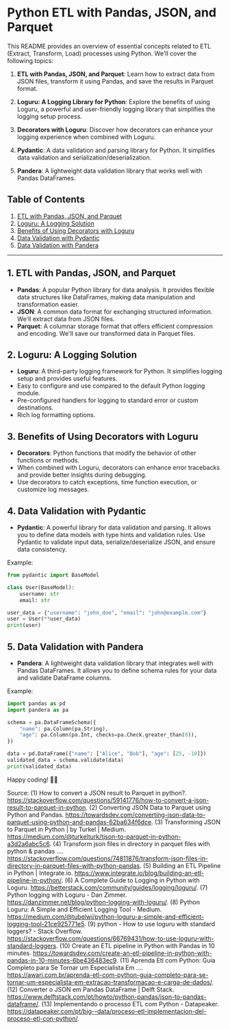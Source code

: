 # Python ETL with Pandas, JSON, and Parquet

This README provides an overview of essential concepts related to ETL (Extract, Transform, Load) processes using Python. We'll cover the following topics:

1. **ETL with Pandas, JSON, and Parquet**: Learn how to extract data from JSON files, transform it using Pandas, and save the results in Parquet format.

2. **Loguru: A Logging Library for Python**: Explore the benefits of using Loguru, a powerful and user-friendly logging library that simplifies the logging setup process.

3. **Decorators with Loguru**: Discover how decorators can enhance your logging experience when combined with Loguru.

4. **Pydantic**: A data validation and parsing library for Python. It simplifies data validation and serialization/deserialization.

5. **Pandera**: A lightweight data validation library that works well with Pandas DataFrames.

## Table of Contents
1. [ETL with Pandas, JSON, and Parquet](#etl-with-pandas-json-and-parquet)
2. [Loguru: A Logging Solution](#loguru-a-logging-solution)
3. [Benefits of Using Decorators with Loguru](#benefits-of-using-decorators-with-loguru)
4. [Data Validation with Pydantic](#data-validation-with-pydantic)
5. [Data Validation with Pandera](#data-validation-with-pandera)

---

## 1. ETL with Pandas, JSON, and Parquet
- **Pandas**: A popular Python library for data analysis. It provides flexible data structures like DataFrames, making data manipulation and transformation easier.
- **JSON**: A common data format for exchanging structured information. We'll extract data from JSON files.
- **Parquet**: A columnar storage format that offers efficient compression and encoding. We'll save our transformed data in Parquet files.

## 2. Loguru: A Logging Solution
- **Loguru**: A third-party logging framework for Python. It simplifies logging setup and provides useful features.
- Easy to configure and use compared to the default Python logging module.
- Pre-configured handlers for logging to standard error or custom destinations.
- Rich log formatting options.

## 3. Benefits of Using Decorators with Loguru
- **Decorators**: Python functions that modify the behavior of other functions or methods.
- When combined with Loguru, decorators can enhance error tracebacks and provide better insights during debugging.
- Use decorators to catch exceptions, time function execution, or customize log messages.

## 4. Data Validation with Pydantic
- **Pydantic**: A powerful library for data validation and parsing. It allows you to define data models with type hints and validation rules. Use Pydantic to validate input data, serialize/deserialize JSON, and ensure data consistency.

Example:
```python
from pydantic import BaseModel

class User(BaseModel):
    username: str
    email: str

user_data = {"username": "john_doe", "email": "john@example.com"}
user = User(**user_data)
print(user)
```

## 5. Data Validation with Pandera
- **Pandera**: A lightweight data validation library that integrates well with Pandas DataFrames. It allows you to define schema rules for your data and validate DataFrame columns.

Example:
```python
import pandas as pd
import pandera as pa

schema = pa.DataFrameSchema({
    "name": pa.Column(pa.String),
    "age": pa.Column(pa.Int, checks=pa.Check.greater_than(0)),
})

data = pd.DataFrame({"name": ["Alice", "Bob"], "age": [25, -10]})
validated_data = schema.validate(data)
print(validated_data)
```

Happy coding! 🚀🐍

Source:
(1) How to convert a JSON result to Parquet in python?. https://stackoverflow.com/questions/59141776/how-to-convert-a-json-result-to-parquet-in-python.
(2) Converting JSON Data to Parquet using Python and Pandas. https://towardsdev.com/converting-json-data-to-parquet-using-python-and-pandas-62ba634f6dce.
(3) Transforming JSON to Parquet in Python | by Turkel | Medium. https://medium.com/@turkelturk/tjson-to-parquet-in-python-a3d2a6abc5c6.
(4) Transform json files in directory in parquet files with python & pandas .... https://stackoverflow.com/questions/74811876/transform-json-files-in-directory-in-parquet-files-with-python-pandas.
(5) Building an ETL Pipeline in Python | Integrate.io. https://www.integrate.io/blog/building-an-etl-pipeline-in-python/.
(6) A Complete Guide to Logging in Python with Loguru. https://betterstack.com/community/guides/logging/loguru/.
(7) Python logging with Loguru - Dan Zimmer. https://danzimmer.net/blog/python-logging-with-loguru/.
(8) Python Loguru: A Simple and Efficient Logging Tool - Medium. https://medium.com/@tubelwj/python-loguru-a-simple-and-efficient-logging-tool-21ce925771e5.
(9) python - How to use loguru with standard loggers? - Stack Overflow. https://stackoverflow.com/questions/66769431/how-to-use-loguru-with-standard-loggers.
(10) Create an ETL pipeline in Python with Pandas in 10 minutes. https://towardsdev.com/create-an-etl-pipeline-in-python-with-pandas-in-10-minutes-6be436483ec9.
(11) Aprenda Etl com Python: Guia Completo para Se Tornar um Especialista Em .... https://awari.com.br/aprenda-etl-com-python-guia-completo-para-se-tornar-um-especialista-em-extracao-transformacao-e-carga-de-dados/.
(12) Converter o JSON em Pandas DataFrame | Delft Stack. https://www.delftstack.com/pt/howto/python-pandas/json-to-pandas-dataframe/.
(13) Implementando o processo ETL com Python - Datapeaker. https://datapeaker.com/pt/big--data/proceso-etl-implementacion-del-proceso-etl-con-python/.